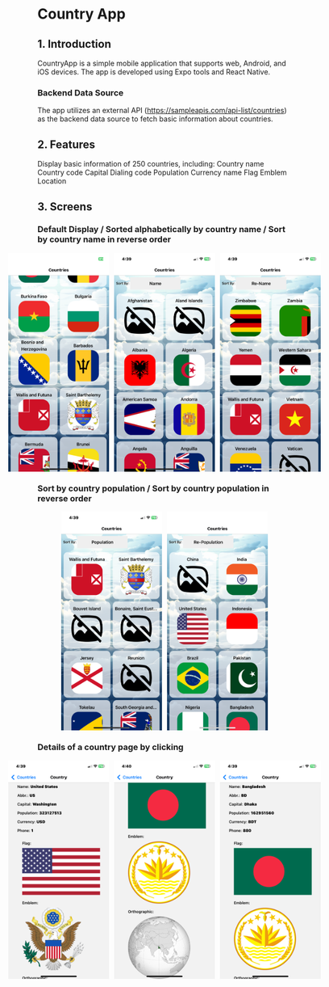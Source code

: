 # Country App

## 1. Introduction

CountryApp is a simple mobile application that supports web, Android, and iOS devices. The app is developed using Expo tools and React Native.

### Backend Data Source

The app utilizes an external API (https://sampleapis.com/api-list/countries) as the backend data source to fetch basic information about countries.

## 2. Features

Display basic information of 250 countries, including:
Country name
Country code
Capital
Dialing code
Population
Currency name
Flag
Emblem
Location

## 3. Screens

### Default Display / Sorted alphabetically by country name / Sort by country name in reverse order

<div style="display: flex; justify-content: center;">
    <img src="./assets//reportImages//Home.jpg" alt="Screenshot 1" width="200" style="margin-right: 10px;">
    <img src="./assets//reportImages//sortName.jpg" alt="Screenshot 1" width="200" style="margin-right: 10px;">
    <img src="./assets//reportImages//SortReName.jpg" alt="Screenshot 1" width="200">
</div>

### Sort by country population / Sort by country population in reverse order
<div style="display: flex; justify-content: center;">
    <img src="./assets//reportImages//SortPopu.jpg" alt="Screenshot 1" width="200" style="margin-right: 10px;">
    <img src="./assets//reportImages//sortRepopu.jpg" alt="Screenshot 1" width="200">
</div>

### Details of a country page by clicking

<div style="display: flex; justify-content: center;">
    <img src="./assets/reportImages/country.jpg" alt="Screenshot 1" width="200" style="margin-right: 10px;">
    <img src="./assets/reportImages/country1.jpg" alt="Screenshot 2" width="200" style="margin-right: 10px;">
    <img src="./assets/reportImages/country2.jpg" alt="Screenshot 3" width="200">
</div>
